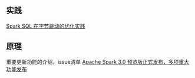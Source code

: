 
## 实践

[Spark SQL 在字节跳动的优化实践](https://www.iteblog.com/archives/9734.html)


## 原理

重要更新功能的介绍，issue清单
[Apache Spark 3.0 预览版正式发布，多项重大功能发布](https://www.iteblog.com/archives/8884.html)

